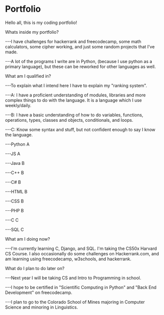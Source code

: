 # Portfolio
Hello all, this is my coding portfolio!

Whats inside my portfolio?

  ---I have challenges for hackerrank and freecodecamp, some math calculators, some cipher working, and just some random projects that I've made.
  
  ---A lot of the programs I write are in Python, (because I use python as a primary language), but these can be reworked for other languages as well.
  
What am I qualified in?

  ---To explain what I intend here I have to explain my "ranking system".
  
  ---A: I have a proficient understanding of modules, libraries and more complex things to do with the language. It is a language which I use weekly/daily.
  
  ---B: I have a basic understanding of how to do variables, functions, operations, types, classes and objects, conditionals, and loops.
  
  ---C: Know some syntax and stuff, but not confident enough to say I know the language.
  
  
  ---Python A
  
  ---JS A
  
  
  ---Java B
  
  ---C++ B
  
  ---C# B
  
  ---HTML B
  
  ---CSS B
  
  ---PHP B
  
  
  ---C C
  
  ---SQL C
  
  
What am I doing now?

  ---I'm currently learning C, Django, and SQL. I'm taking the CS50x Harvard CS Course. I also occasionally do some challenges on Hackerrank.com, and am learning using freecodecamp, w3schools, and hackerrank.
  
What do I plan to do later on?

  ---Next year I will be taking CS and Intro to Programming in school. 
  
  ---I hope to be certified in "Scientific Computing in Python" and "Back End Development" on freecodecamp. 
  
  ---I plan to go to the Colorado School of Mines majoring in Computer Science and minoring in Linguistics.
  

